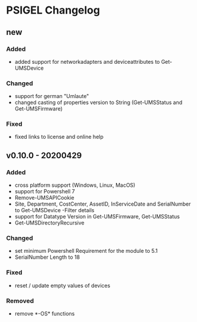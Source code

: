 # PSIGEL Changelog

## new

### Added

* added support for networkadapters and deviceattributes to Get-UMSDevice

### Changed

* support for german "Umlaute"
* changed casting of properties version to String (Get-UMSStatus and Get-UMSFirmware)

### Fixed

* fixed links to license and online help

## v0.10.0 - 20200429

### Added

* cross platform support (Windows, Linux, MacOS)
* support for Powershell 7
* Remove-UMSAPICookie
* Site, Department, CostCenter, AssetID, InServiceDate and SerialNumber to Get-UMSDevice -Filter details
* support for Datatype Version in Get-UMSFirmware, Get-UMSStatus
* Get-UMSDirectoryRecursive

### Changed

* set minimum Powershell Requirement for the module to 5.1
* SerialNumber Length to 18

### Fixed

* reset / update empty values of devices

### Removed

* remove \*-OS\* functions
